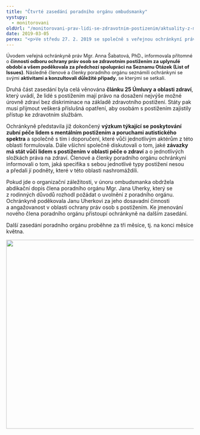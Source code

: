 ```yaml
---
title: "Čtvrté zasedání poradního orgánu ombudsmanky"
vystupy:
  - monitorovani
oldUrl: "/monitorovani-prav-lidi-se-zdravotnim-postizenim/aktuality-z-monitorovani/aktuality-z-monitorovani-2019/ctvrte-zasedani-poradniho-organu-ombudsmanky/"
date: 2019-03-05
perex: "<p>Ve středu 27. 2. 2019 se společně s veřejnou ochránkyní práv sešli členky a členové poradního orgánu pro oblast ochrany práv osob se zdravotním postižením. Pravidelné setkání se tentokrát uskutečnilo v Praze a to v sídle Společnosti pro podporu lidí s mentálním postižením v České republice, z.s. Poradní orgán se věnoval hlavně článku 25 Úmluvy o právech osob se zdravotním postižením, tedy tématu zdraví.</p>"
---
```


<!-- imported from the old website -->

<p><span style="font-size: 12.8px;">Úvodem veřejná ochránkyně práv Mgr. Anna Šabatová, PhD., informovala přítomné o <b>činnosti odboru ochrany práv osob se zdravotním postižením za uplynulé období a všem poděkovala za předchozí spolupráci na Seznamu Otázek (List of Issues)</b>. Následně členové a členky poradního orgánu seznámili ochránkyni se svými <b>aktivitami a konzultovali důležité případy</b>, se kterými se setkali.</span></p> <p>Druhá část zasedání byla celá věnována <b>článku 25 Úmluvy a oblasti zdraví</b>, který uvádí, že lidé s postižením mají právo na dosažení nejvýše možné úrovně zdraví bez diskriminace na základě zdravotního postižení. Státy pak musí přijmout veškerá příslušná opatření, aby osobám s postižením zajistily přístup ke zdravotním službám.</p> <p>Ochránkyně představila již dokončený <b>výzkum týkající se poskytování zubní péče lidem s mentálním postižením a poruchami autistického spektra</b> a společně s tím i doporučení, které vůči jednotlivým aktérům z této oblasti formulovala. Dále všichni společně diskutovali o tom, jaké <b>závazky má stát vůči lidem s postižením v oblasti péče o zdraví</b> a o jednotlivých složkách práva na zdraví. Členové a členky poradního orgánu ochránkyni informovali o tom, jaká specifika s sebou jednotlivé typy postižení nesou a předali jí podněty, které v této oblasti nashromáždili.</p> <p>Pokud jde o organizační záležitosti, v únoru ombudsmanka obdržela abdikační dopis člena poradního orgánu Mgr. Jana Uherky, který se z rodinných důvodů rozhodl požádat o uvolnění z poradního orgánu. Ochránkyně poděkovala Janu Uherkovi za jeho dosavadní činnosti a angažovanost v oblasti ochrany práv osob s postižením. Ke jmenování nového člena poradního orgánu přistoupí ochránkyně na dalším zasedání.</p><p> Další zasedání poradního orgánu proběhne za tři měsíce, tj. na konci měsíce května.</p><p><img src="/uploads-import/uploads/RTEmagicC_PO-kolaz.jpg.jpg" width="635" height="508" alt="" /></p>
